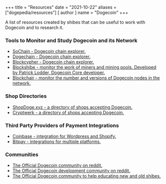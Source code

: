 +++
title = "Resources"
date = "2021-10-22"
aliases = ["dogepedia/resources"]
[ author ]
  name = "Dogecoin"
+++

A list of resources created by shibes that can be useful to work with Dogecoin and to research it.

### Tools to Monitor and Study Dogecoin and its Network
- [SoChain - Dogecoin chain explorer.](https://sochain.com/DOGE)
- [Dogechain - Dogecoin chain explorer.](https://dogechain.info/)
- [Blockcypher - Dogecoin chain explorer.](https://live.blockcypher.com/doge/)
- [Blockshibe - monitor the work of miners and mining pools. Developed by Patrick Lodder, Dogecoin Core developer.](https://blockshibe.net)
- [Blockchair - monitor the number and versions of Dogecoin nodes in the network.](https://blockchair.com/dogecoin/nodes)

### Shop Directories
- [ShopDoge.xyz - a directory of shops accepting Dogecoin.](https://shopdoge.xyz/)
- [Cryptwerk - a directory of shops accepting Dogecoin.](https://cryptwerk.com/pay-with/doge/)

### Third Party Providers of Payment Integrations
- [Coinbase - integration for Wordpress and Shopify.](https://commerce.coinbase.com/integrate)
- [Bitpay - integrations for multiple platforms.](https://bitpay.com/integrations/)

### Communities
- [The Official Dogecoin community on reddit.](https://reddit.com/r/dogecoin)
- [The Official Dogecoin development community on reddit.](https://reddit.com/r/dogecoindev)
- [The Official Dogecoin community to help educating new and old shibes.](https://reddit.com/r/dogeducation)
